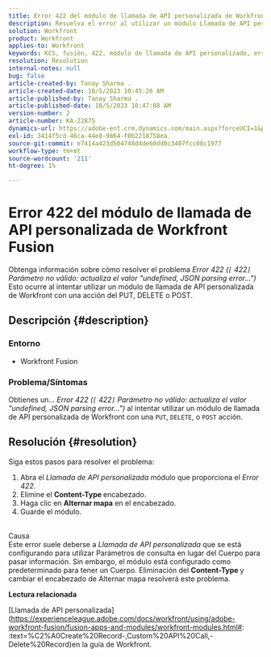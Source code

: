 ```yaml
---
title: Error 422 del módulo de llamada de API personalizada de Workfront Fusion
description: Resuelva el error al utilizar un módulo Llamada de API personalizada de Workfront con una acción del PUT, DELETE o POST.
solution: Workfront
product: Workfront
applies-to: Workfront
keywords: KCS, fusión, 422, módulo de llamada de API personalizado, error de análisis de json, workfront
resolution: Resolution
internal-notes: null
bug: false
article-created-by: Tanay Sharma .
article-created-date: 10/5/2023 10:45:26 AM
article-published-by: Tanay Sharma .
article-published-date: 10/5/2023 10:47:08 AM
version-number: 2
article-number: KA-22875
dynamics-url: https://adobe-ent.crm.dynamics.com/main.aspx?forceUCI=1&pagetype=entityrecord&etn=knowledgearticle&id=54b5994a-6c63-ee11-be6e-6045bd006e5a
exl-id: 3414f5cd-46ca-44e8-9864-f0b2218758ea
source-git-commit: e7414a423d504748d4de60dd0c3407fcc08c1977
workflow-type: tm+mt
source-wordcount: '211'
ht-degree: 1%

---
```


# Error 422 del módulo de llamada de API personalizada de Workfront Fusion


Obtenga información sobre cómo resolver el problema *Error 422 (`[` 422`]`  Parámetro no válido: actualiza el valor &quot;undefined, JSON parsing error...&quot;)* Esto ocurre al intentar utilizar un módulo de llamada de API personalizada de Workfront con una acción del PUT, DELETE o POST.

## Descripción {#description}


### Entorno

- Workfront Fusion




### Problema/Síntomas

Obtienes un... *Error 422 (`[` 422`]`  Parámetro no válido: actualiza el valor &quot;undefined, JSON parsing error...&quot;)* al intentar utilizar un módulo de llamada de API personalizada de Workfront con una `PUT`, `DELETE`, o `POST` acción.


## Resolución {#resolution}


Siga estos pasos para resolver el problema:



1. Abra el *Llamada de API personalizada* módulo que proporciona el *Error 422*.
2. Elimine el <b>Content-Type </b>encabezado.
3. Haga clic en <b>Alternar mapa</b> en el encabezado.
4. Guarde el módulo.

<br>Causa<br>
Este error suele deberse a *Llamada de API personalizada* que se está configurando para utilizar Parámetros de consulta en lugar del Cuerpo para pasar información. Sin embargo, el módulo está configurado como predeterminado para tener un Cuerpo. Eliminación del <b>Content-Type </b>y cambiar el encabezado de Alternar mapa resolverá este problema.



<b>Lectura relacionada</b>

[Llamada de API personalizada](https://experienceleague.adobe.com/docs/workfront/using/adobe-workfront-fusion/fusion-apps-and-modules/workfront-modules.html#: :text=%C2%A0Create%20Record-,Custom%20API%20Call,-Delete%20Record)en la guía de Workfront.
